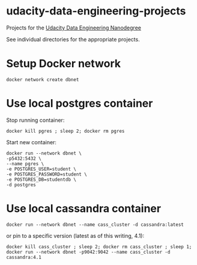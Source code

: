 # udacity-data-engineering-projects
Projects for the [Udacity Data Engineering Nanodegree](https://www.udacity.com/course/data-engineer-nanodegree--nd027)

See individual directories for the appropriate projects.


# Setup Docker network

    docker network create dbnet    

# Use local postgres container
Stop running container:

    docker kill pgres ; sleep 2; docker rm pgres

Start new container:

    docker run --network dbnet \
    -p5432:5432 \
    --name pgres \
    -e POSTGRES_USER=student \
    -e POSTGRES_PASSWORD=student \
    -e POSTGRES_DB=studentdb \
    -d postgres


# Use local cassandra container

    docker run --network dbnet --name cass_cluster -d cassandra:latest

or pin to a specific version (latest as of this writing, 4.1):

    docker kill cass_cluster ; sleep 2; docker rm cass_cluster ; sleep 1; docker run --network dbnet -p9042:9042 --name cass_cluster -d cassandra:4.1

